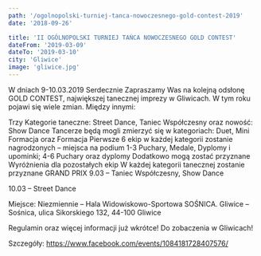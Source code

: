 ```yaml
---
path: '/ogolnopolski-turniej-tanca-nowoczesnego-gold-contest-2019'
date: '2018-09-26'

title: 'II OGÓLNOPOLSKI TURNIEJ TAŃCA NOWOCZESNEGO GOLD CONTEST'
dateFrom: '2019-03-09'
dateTo: '2019-03-10'
city: 'Gliwice'
image: 'gliwice.jpg'
---
```

W dniach 9-10.03.2019 Serdecznie Zapraszamy Was na kolejną odsłonę GOLD CONTEST, największej tanecznej imprezy w Gliwicach. W tym roku pojawi się wiele zmian. Między innymi:

Trzy Kategorie taneczne: Street Dance, Taniec Współczesny oraz nowość: Show Dance
Tancerze będą mogli zmierzyć się w kategoriach: Duet, Mini Formacja oraz Formacja
Pierwsze 6 ekip w każdej kategorii zostanie nagrodzonych – miejsca na podium 1-3 Puchary, Medale, Dyplomy i upominki; 4-6 Puchary oraz dyplomy
Dodatkowo mogą zostać przyznane Wyróżnienia dla pozostałych ekip
W każdej kategorii tanecznej zostanie przyznane GRAND PRIX
9.03 – Taniec Współczesny, Show Dance

10.03 – Street Dance

Miejsce: Niezmiennie – Hala Widowiskowo-Sportowa SOŚNICA. Gliwice – Sośnica, ulica Sikorskiego 132, 44-100 Gliwice

Regulamin oraz więcej informacji już wkrótce! Do zobaczenia w Gliwicach!

Szczegóły:
https://www.facebook.com/events/1084181728407576/